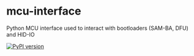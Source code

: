 # mcu-interface
Python MCU interface used to interact with bootloaders (SAM-BA, DFU) and HID-IO

[![PyPI version](https://badge.fury.io/py/mcu_interface.svg)](https://badge.fury.io/py/mcu_interface)
